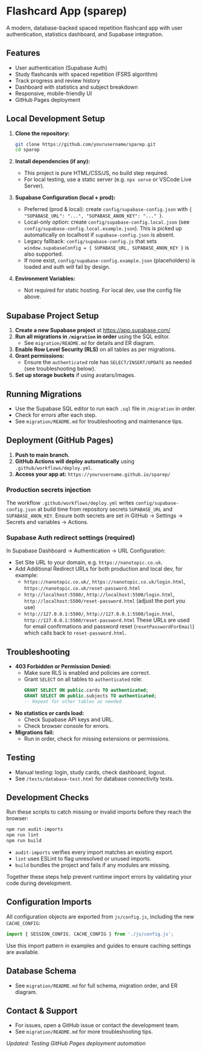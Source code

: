 # Flashcard App (sparep)

A modern, database-backed spaced repetition flashcard app with user authentication, statistics dashboard, and Supabase integration.

## Features
- User authentication (Supabase Auth)
- Study flashcards with spaced repetition (FSRS algorithm)
- Track progress and review history
- Dashboard with statistics and subject breakdown
- Responsive, mobile-friendly UI
- GitHub Pages deployment

## Local Development Setup

1. **Clone the repository:**
   ```sh
   git clone https://github.com/yourusername/sparep.git
   cd sparep
   ```
2. **Install dependencies (if any):**
   - This project is pure HTML/CSS/JS, no build step required.
   - For local testing, use a static server (e.g. `npx serve` or VSCode Live Server).

3. **Supabase Configuration (local + prod):**
   - Preferred (prod & local): create `config/supabase-config.json` with `{ "SUPABASE_URL": "...", "SUPABASE_ANON_KEY": "..." }`.
   - Local-only option: create `config/supabase-config.local.json` (see `config/supabase-config.local.example.json`). This is picked up automatically on localhost if `supabase-config.json` is absent.
   - Legacy fallback: `config/supabase-config.js` that sets `window.supabaseConfig = { SUPABASE_URL, SUPABASE_ANON_KEY }` is also supported.
   - If none exist, `config/supabase-config.example.json` (placeholders) is loaded and auth will fail by design.

4. **Environment Variables:**
   - Not required for static hosting. For local dev, use the config file above.

## Supabase Project Setup

1. **Create a new Supabase project** at https://app.supabase.com/
2. **Run all migrations in `/migration` in order** using the SQL editor.
   - See `migration/README.md` for details and ER diagram.
3. **Enable Row Level Security (RLS)** on all tables as per migrations.
4. **Grant permissions:**
   - Ensure the `authenticated` role has `SELECT/INSERT/UPDATE` as needed (see troubleshooting below).
5. **Set up storage buckets** if using avatars/images.

## Running Migrations
- Use the Supabase SQL editor to run each `.sql` file in `/migration` in order.
- Check for errors after each step.
- See `migration/README.md` for troubleshooting and maintenance tips.

## Deployment (GitHub Pages)
1. **Push to main branch.**
2. **GitHub Actions will deploy automatically** using `.github/workflows/deploy.yml`.
3. **Access your app at:**
   `https://yourusername.github.io/sparep/`

### Production secrets injection
The workflow `.github/workflows/deploy.yml` writes `config/supabase-config.json` at build time from repository secrets `SUPABASE_URL` and `SUPABASE_ANON_KEY`. Ensure both secrets are set in GitHub → Settings → Secrets and variables → Actions.

### Supabase Auth redirect settings (required)
In Supabase Dashboard → Authentication → URL Configuration:
- Set Site URL to your domain, e.g. `https://nanotopic.co.uk`.
- Add Additional Redirect URLs for both production and local dev, for example:
  - `https://nanotopic.co.uk/`, `https://nanotopic.co.uk/login.html`, `https://nanotopic.co.uk/reset-password.html`
  - `http://localhost:5500/`, `http://localhost:5500/login.html`, `http://localhost:5500/reset-password.html` (adjust the port you use)
  - `http://127.0.0.1:5500/`, `http://127.0.0.1:5500/login.html`, `http://127.0.0.1:5500/reset-password.html`
These URLs are used for email confirmations and password reset (`resetPasswordForEmail`) which calls back to `reset-password.html`.

## Troubleshooting
- **403 Forbidden or Permission Denied:**
  - Make sure RLS is enabled and policies are correct.
  - Grant `SELECT` on all tables to `authenticated` role:
    ```sql
    GRANT SELECT ON public.cards TO authenticated;
    GRANT SELECT ON public.subjects TO authenticated;
    -- Repeat for other tables as needed
    ```
- **No statistics or cards load:**
  - Check Supabase API keys and URL.
  - Check browser console for errors.
- **Migrations fail:**
  - Run in order, check for missing extensions or permissions.

## Testing
- Manual testing: login, study cards, check dashboard, logout.
- See `/tests/database-test.html` for database connectivity tests.


## Development Checks
Run these scripts to catch missing or invalid imports before they reach the browser:

```sh
npm run audit-imports
npm run lint
npm run build
```

- `audit-imports` verifies every import matches an existing export.
- `lint` uses ESLint to flag unresolved or unused imports.
- `build` bundles the project and fails if any modules are missing.

Together these steps help prevent runtime import errors by validating your code during development.

## Configuration Imports
All configuration objects are exported from `js/config.js`, including the new `CACHE_CONFIG`:

```js
import { SESSION_CONFIG, CACHE_CONFIG } from './js/config.js';
```

Use this import pattern in examples and guides to ensure caching settings are available.
## Database Schema
- See `migration/README.md` for full schema, migration order, and ER diagram.

## Contact & Support
- For issues, open a GitHub issue or contact the development team.
- See `migration/README.md` for more troubleshooting tips.

*Updated: Testing GitHub Pages deployment automation*

